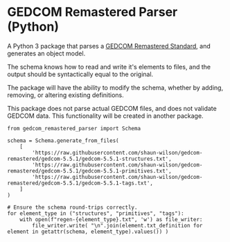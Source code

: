 # GEDCOM Remastered Parser (Python)
A Python 3 package that parses a [GEDCOM Remastered Standard](https://github.com/shaun-wilson/gedcom-remastered), and generates an object model.

The schema knows how to read and write it's elements to files, and the output should be syntactically equal to the original.

The package will have the ability to modify the schema, whether by adding, removing, or altering existing definitions.

This package does not parse actual GEDCOM files, and does not validate GEDCOM data. This functionality will be created in another package.

    from gedcom_remastered_parser import Schema

    schema = Schema.generate_from_files(
        [
            'https://raw.githubusercontent.com/shaun-wilson/gedcom-remastered/gedcom-5.5.1/gedcom-5.5.1-structures.txt',
            'https://raw.githubusercontent.com/shaun-wilson/gedcom-remastered/gedcom-5.5.1/gedcom-5.5.1-primitives.txt',
            'https://raw.githubusercontent.com/shaun-wilson/gedcom-remastered/gedcom-5.5.1/gedcom-5.5.1-tags.txt',
        ]
    )
    
    # Ensure the schema round-trips correctly.
    for element_type in ("structures", "primitives", "tags"):
        with open(f"regen-{element_type}.txt", 'w') as file_writer:
            file_writer.write( "\n".join(element.txt_definition for element in getattr(schema, element_type).values()) )
